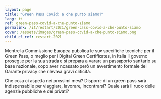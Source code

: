 ```yaml
---
layout: page
title: "Green Pass Covid: a che punto siamo?"
lang: it
ref: green-pass-covid-a-che-punto-siamo
permalink: /it/restart/2021/green-pass-covid-a-che-punto-siamo
cover: /assets/images/green-pass-covid-a-che-punto-siamo.png
child_of_ref: restart-2021
---
```


Mentre la Commissione Europea pubblica le sue specifiche tecniche per il Green
Pass, o meglio per i Digital Green Certificates, in Italia il governo prosegue
per la sua strada e si prepara a varare un passaporto sanitario su base
nazionale, dopo aver incassato però un avvertimento formale del Garante privacy
che rilevava gravi criticità.

Che cosa ci aspetta nei prossimi mesi? Disporre di un green pass sarà
indispensabile per viaggiare, lavorare, incontrarsi? Quale sarà il ruolo delle
agenzie pubbliche e dei privati?

